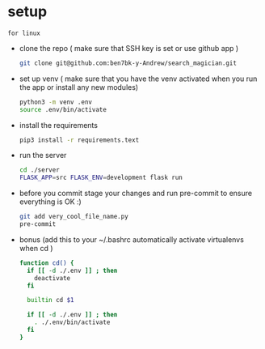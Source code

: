 # setup

`for linux`

- clone the repo ( make sure that SSH key is set or use github app )

  ```bash
  git clone git@github.com:ben7bk-y-Andrew/search_magician.git
  ```

- set up venv
  ( make sure that you have the venv activated when you run the app or install any new modules)

  ```bash
  python3 -m venv .env
  source .env/bin/activate
  ```

- install the requirements

  ```bash
  pip3 install -r requirements.text
  ```

- run the server
  ```bash
  cd ./server
  FLASK_APP=src FLASK_ENV=development flask run
  ```
- before you commit stage your changes and run pre-commit to ensure everything is OK :)
  ```bash
  git add very_cool_file_name.py
  pre-commit
  ```
- bonus (add this to your ~/.bashrc automatically activate virtualenvs when cd )
  ```bash
  function cd() {
    if [[ -d ./.env ]] ; then
      deactivate
    fi

    builtin cd $1

    if [[ -d ./.env ]] ; then
      . ./.env/bin/activate
    fi
  }
  ```